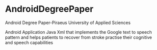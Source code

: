 # AndroidDegreePaper
Android Degree Paper-Piraeus University of Applied Sciences

Android Application Java Xml that implements the Google text to speech pattern and helps patients to recover from stroke practise their cognitive and speech capabilities

